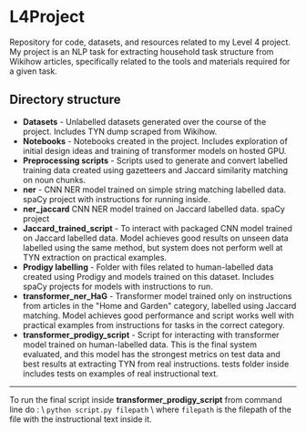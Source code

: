 # L4Project
Repository for code, datasets, and resources related to my Level 4 project. My project is an NLP task for extracting household task structure from Wikihow articles, specifically related to the tools and materials required for a given task.

## Directory structure
- **Datasets** - Unlabelled datasets generated over the course of the project. Includes TYN dump scraped from Wikihow.
- **Notebooks** - Notebooks created in the project. Includes exploration of initial design ideas and training of transformer models on hosted GPU.
- **Preprocessing scripts** - Scripts used to generate and convert labelled training data created using gazetteers and Jaccard similarity matching on noun chunks.
- **ner** - CNN NER model trained on simple string matching labelled data. spaCy project with instructions for running inside.
- **ner_jaccard** CNN NER model trained on  Jaccard labelled data. spaCy project
- **Jaccard_trained_script** - To interact with packaged CNN model trained on Jaccard labelled data. Model achieves good results on unseen data labelled using the same method, but system does not perform well at TYN extraction on practical examples.
- **Prodigy labelling** - Folder with files related to human-labelled data created using Prodigy and models trained on this dataset. Includes spaCy projects for models with instructions to run.
- **transformer_ner_HaG** - Transformer model trained only on instructions from articles in the "Home and Garden" category, labelled using Jaccard matching. Model achieves good performance and script works well with practical examples from instructions for tasks in the correct category.
- **transformer_prodigy_script** - Script for interacting with transformer model trained on human-labelled data. This is the final system evaluated, and this model has the strongest metrics on test data and best results at extracting TYN from real instructions. tests folder inside includes tests on examples of real instructional text.
------------
To run the final script inside **transformer_prodigy_script** from command line do : \\
`python script.py filepath` \\
where `filepath` is the filepath of the file with the instructional text inside it.
